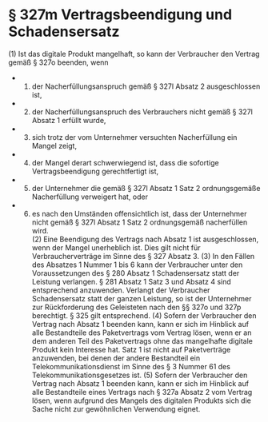 # § 327m Vertragsbeendigung und Schadensersatz
(1) Ist das digitale Produkt mangelhaft, so kann der Verbraucher den Vertrag gemäß § 327o beenden, wenn
* 1. der Nacherfüllungsanspruch gemäß § 327l Absatz 2 ausgeschlossen ist,
* 2. der Nacherfüllungsanspruch des Verbrauchers nicht gemäß § 327l Absatz 1 erfüllt wurde,
* 3. sich trotz der vom Unternehmer versuchten Nacherfüllung ein Mangel zeigt,
* 4. der Mangel derart schwerwiegend ist, dass die sofortige Vertragsbeendigung gerechtfertigt ist,
* 5. der Unternehmer die gemäß § 327l Absatz 1 Satz 2 ordnungsgemäße Nacherfüllung verweigert hat, oder
* 6. es nach den Umständen offensichtlich ist, dass der Unternehmer nicht gemäß § 327l Absatz 1 Satz 2 ordnungsgemäß nacherfüllen wird.  
(2) Eine Beendigung des Vertrags nach Absatz 1 ist ausgeschlossen, wenn der Mangel unerheblich ist. Dies gilt nicht für Verbraucherverträge im Sinne des § 327 Absatz 3.
(3) In den Fällen des Absatzes 1 Nummer 1 bis 6 kann der Verbraucher unter den Voraussetzungen des § 280 Absatz 1 Schadensersatz statt der Leistung verlangen. § 281 Absatz 1 Satz 3 und Absatz 4 sind entsprechend anzuwenden. Verlangt der Verbraucher Schadensersatz statt der ganzen Leistung, so ist der Unternehmer zur Rückforderung des Geleisteten nach den §§ 327o und 327p berechtigt. § 325 gilt entsprechend.
(4) Sofern der Verbraucher den Vertrag nach Absatz 1 beenden kann, kann er sich im Hinblick auf alle Bestandteile des Paketvertrags vom Vertrag lösen, wenn er an dem anderen Teil des Paketvertrags ohne das mangelhafte digitale Produkt kein Interesse hat. Satz 1 ist nicht auf Paketverträge anzuwenden, bei denen der andere Bestandteil ein Telekommunikationsdienst im Sinne des § 3 Nummer 61 des Telekommunikationsgesetzes ist.
(5) Sofern der Verbraucher den Vertrag nach Absatz 1 beenden kann, kann er sich im Hinblick auf alle Bestandteile eines Vertrags nach § 327a Absatz 2 vom Vertrag lösen, wenn aufgrund des Mangels des digitalen Produkts sich die Sache nicht zur gewöhnlichen Verwendung eignet.